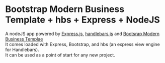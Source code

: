 # Bootstrap Modern Business Template + hbs + Express + NodeJS

A nodeJS app powered by [Express.js](https://github.com/expressjs/express), [handlebars.js](http://github.com/wycats/handlebars.js) and [Bootsrap Modern Business Templae](https://github.com/BlackrockDigital/startbootstrap-modern-business/tree/gh-pages)
<BR>
It comes loaded with Express, Bootstrap, and hbs (an express view engine for Handlebars).
<BR>
It can be used as a point of start for any new project.